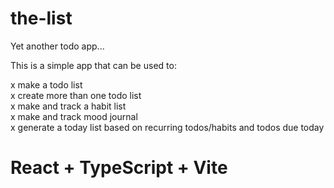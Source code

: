 # the-list

Yet another todo app...

This is a simple app that can be used to:

x make a todo list<br/>
x create more than one todo list<br/>
x make and track a habit list<br/>
x make and track mood journal<br/>
x generate a today list based on recurring todos/habits and todos due today<br/>

# React + TypeScript + Vite
